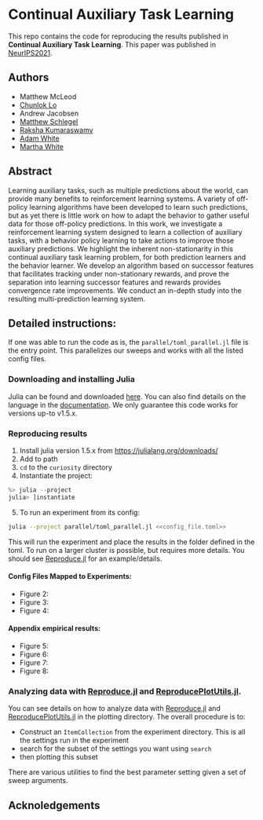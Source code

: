 # Continual Auxiliary Task Learning


This repo contains the code for reproducing the results published in **Continual Auxiliary Task Learning**. This paper was published in [NeurIPS2021](link).

## Authors
- Matthew McLeod
- [Chunlok Lo](https://chunloklo.github.io)
- Andrew Jacobsen 
- [Matthew Schlegel](https://mkschleg.github.io)
- [Raksha Kumaraswamy](https://webdocs.cs.ualberta.ca/~kumarasw/)
- [Adam White](https://sites.ualberta.ca/~amw8/)
- [Martha White](https://webdocs.cs.ualberta.ca/~whitem/)


## Abstract
Learning auxiliary tasks, such as multiple predictions about the world, can provide many benefits to reinforcement learning systems. A variety of off-policy learning algorithms have been developed to learn such predictions, but as yet there is little work on how to adapt the behavior to gather useful data for those off-policy predictions. In this work, we investigate a reinforcement learning system designed to learn a collection of auxiliary tasks, with a behavior policy learning to take actions to improve those auxiliary predictions. We highlight the inherent non-stationarity in this continual auxiliary task learning problem, for both prediction learners and the behavior learner. We develop an algorithm based on successor features that facilitates tracking under non-stationary rewards, and prove  the separation into learning successor features and rewards provides convergence rate improvements. We conduct an in-depth study into the resulting multi-prediction learning system. 


## Detailed instructions:

If one was able to run the code as is, the `parallel/toml_parallel.jl` file is the entry point. This parallelizes our sweeps and works with all the listed config files.

### Downloading and installing Julia

Julia can be found and downloaded [here](julialang.org). You can also find details on the language in the [documentation](https://docs.julialang.org/en/v1/). We only guarantee this code works for versions up-to v1.5.x. 



### Reproducing results

1. Install julia version 1.5.x from https://julialang.org/downloads/
2. Add to path
3. `cd` to the `curiosity` directory
4. Instantiate the project:

```julia
%> julia --project
julia> ]instantiate
```

5. To run an experiment from its config:

```bash
julia --project parallel/toml_parallel.jl <<config_file.toml>> 
```

This will run the experiment and place the results in the folder defined in the toml. To run on a larger cluster is possible, but requires more details. You should see [Reproduce.jl](https://github.com/mkschleg/Reproduce.jl/blob/master/Project.toml) for an example/details.


#### Config Files Mapped to Experiments:
- Figure 2:
- Figure 3:
- Figure 4:

#### Appendix empirical results:
- Figure 5:
- Figure 6:
- Figure 7:
- Figure 8:

### Analyzing data with [Reproduce.jl](https://github.com/mkschleg/Reproduce.jl/blob/master/Project.toml) and [ReproducePlotUtils.jl](https://github.com/mkschleg/ReproducePlotUtils.jl/tree/master/src).

You can see details on how to analyze data with [Reproduce.jl](https://github.com/mkschleg/Reproduce.jl/blob/master/Project.toml) and [ReproducePlotUtils.jl](https://github.com/mkschleg/ReproducePlotUtils.jl/tree/master/src) in the plotting directory. The overall procedure is to:
- Construct an `ItemCollection` from the experiment directory. This is all the settings run in the experiment
- search for the subset of the settings you want using `search`
- then plotting this subset

There are various utilities to find the best parameter setting given a set of sweep arguments.

## Acknoledgements
